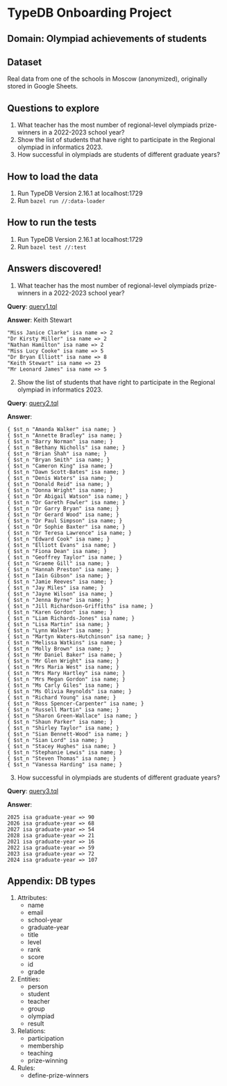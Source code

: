 # TypeDB Onboarding Project

## Domain: Olympiad achievements of students

## Dataset

Real data from one of the schools in Moscow (anonymized), originally stored in Google Sheets.

## Questions to explore

1. What teacher has the most number of regional-level olympiads prize-winners in a 2022-2023 school year?
2. Show the list of students that have right to participate in the Regional olympiad in informatics 2023. 
3. How successful in olympiads are students of different graduate years?

## How to load the data

1. Run TypeDB Version 2.16.1 at localhost:1729
2. Run `bazel run //:data-loader`

## How to run the tests

1. Run TypeDB Version 2.16.1 at localhost:1729
2. Run `bazel test //:test`

## Answers discovered!

1. What teacher has the most number of regional-level olympiads prize-winners in a 2022-2023 school year?

**Query**: [query1.tql](studio-project/query1.tql)

**Answer**: Keith Stewart
```
"Miss Janice Clarke" isa name => 2
"Dr Kirsty Miller" isa name => 2
"Nathan Hamilton" isa name => 2
"Miss Lucy Cooke" isa name => 5
"Dr Bryan Elliott" isa name => 8
"Keith Stewart" isa name => 23
"Mr Leonard James" isa name => 5
```

2. Show the list of students that have right to participate in the Regional olympiad in informatics 2023.

**Query**: [query2.tql](studio-project/query2.tql)

**Answer**:
```
{ $st_n "Amanda Walker" isa name; }
{ $st_n "Annette Bradley" isa name; }
{ $st_n "Barry Norman" isa name; }
{ $st_n "Bethany Nicholls" isa name; }
{ $st_n "Brian Shah" isa name; }
{ $st_n "Bryan Smith" isa name; }
{ $st_n "Cameron King" isa name; }
{ $st_n "Dawn Scott-Bates" isa name; }
{ $st_n "Denis Waters" isa name; }
{ $st_n "Donald Reid" isa name; }
{ $st_n "Donna Wright" isa name; }
{ $st_n "Dr Abigail Watson" isa name; }
{ $st_n "Dr Gareth Fowler" isa name; }
{ $st_n "Dr Garry Bryan" isa name; }
{ $st_n "Dr Gerard Wood" isa name; }
{ $st_n "Dr Paul Simpson" isa name; }
{ $st_n "Dr Sophie Baxter" isa name; }
{ $st_n "Dr Teresa Lawrence" isa name; }
{ $st_n "Edward Cook" isa name; }
{ $st_n "Elliott Evans" isa name; }
{ $st_n "Fiona Dean" isa name; }
{ $st_n "Geoffrey Taylor" isa name; }
{ $st_n "Graeme Gill" isa name; }
{ $st_n "Hannah Preston" isa name; }
{ $st_n "Iain Gibson" isa name; }
{ $st_n "Jamie Reeves" isa name; }
{ $st_n "Jay Miles" isa name; }
{ $st_n "Jayne Wilson" isa name; }
{ $st_n "Jenna Byrne" isa name; }
{ $st_n "Jill Richardson-Griffiths" isa name; }
{ $st_n "Karen Gordon" isa name; }
{ $st_n "Liam Richards-Jones" isa name; }
{ $st_n "Lisa Martin" isa name; }
{ $st_n "Lynn Walker" isa name; }
{ $st_n "Martyn Waters-Hutchinson" isa name; }
{ $st_n "Melissa Watkins" isa name; }
{ $st_n "Molly Brown" isa name; }
{ $st_n "Mr Daniel Baker" isa name; }
{ $st_n "Mr Glen Wright" isa name; }
{ $st_n "Mrs Maria West" isa name; }
{ $st_n "Mrs Mary Hartley" isa name; }
{ $st_n "Mrs Megan Gordon" isa name; }
{ $st_n "Ms Carly Giles" isa name; }
{ $st_n "Ms Olivia Reynolds" isa name; }
{ $st_n "Richard Young" isa name; }
{ $st_n "Ross Spencer-Carpenter" isa name; }
{ $st_n "Russell Martin" isa name; }
{ $st_n "Sharon Green-Wallace" isa name; }
{ $st_n "Shaun Parker" isa name; }
{ $st_n "Shirley Taylor" isa name; }
{ $st_n "Sian Bennett-Wood" isa name; }
{ $st_n "Sian Lord" isa name; }
{ $st_n "Stacey Hughes" isa name; }
{ $st_n "Stephanie Lewis" isa name; }
{ $st_n "Steven Thomas" isa name; }
{ $st_n "Vanessa Harding" isa name; }
```

3. How successful in olympiads are students of different graduate years?

**Query**: [query3.tql](studio-project/query3.tql)

**Answer**:
```
2025 isa graduate-year => 90
2026 isa graduate-year => 68
2027 isa graduate-year => 54
2028 isa graduate-year => 21
2021 isa graduate-year => 16
2022 isa graduate-year => 59
2023 isa graduate-year => 72
2024 isa graduate-year => 107
```

## Appendix: DB types

1. Attributes:
   - name
   - email
   - school-year
   - graduate-year
   - title
   - level
   - rank
   - score
   - id
   - grade
3. Entities:
   - person
   - student
   - teacher
   - group
   - olympiad
   - result
4. Relations:
   - participation
   - membership
   - teaching
   - prize-winning
5. Rules:
   - define-prize-winners
